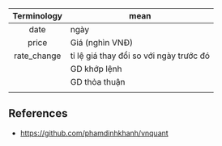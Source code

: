 
|Terminology|mean|
|:---------:|----|
|   date    |ngày|
|   price   |Giá (nghìn VNĐ)|
|rate_change|tỉ lệ giá thay đổi so với ngày trước đó|
||GD khớp lệnh|
||GD thỏa thuận|
|||

## References
- https://github.com/phamdinhkhanh/vnquant
